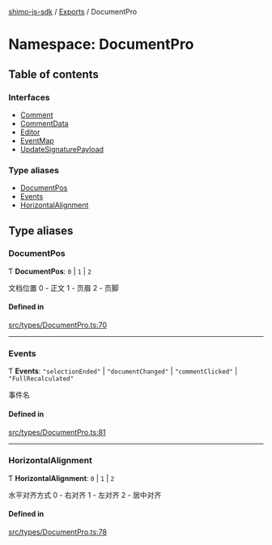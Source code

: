 [shimo-js-sdk](../README.md) / [Exports](../modules.md) / DocumentPro

# Namespace: DocumentPro

## Table of contents

### Interfaces

- [Comment](../interfaces/DocumentPro.Comment.md)
- [CommentData](../interfaces/DocumentPro.CommentData.md)
- [Editor](../interfaces/DocumentPro.Editor.md)
- [EventMap](../interfaces/DocumentPro.EventMap.md)
- [UpdateSignaturePayload](../interfaces/DocumentPro.UpdateSignaturePayload.md)

### Type aliases

- [DocumentPos](DocumentPro.md#documentpos)
- [Events](DocumentPro.md#events)
- [HorizontalAlignment](DocumentPro.md#horizontalalignment)

## Type aliases

### DocumentPos

Ƭ **DocumentPos**: ``0`` \| ``1`` \| ``2``

文档位置
0 - 正文
1 - 页眉
2 - 页脚

#### Defined in

[src/types/DocumentPro.ts:70](https://github.com/shimohq/shimo-js-sdk/blob/3201c39/src/types/DocumentPro.ts#L70)

___

### Events

Ƭ **Events**: ``"selectionEnded"`` \| ``"documentChanged"`` \| ``"commentClicked"`` \| ``"FullRecalculated"``

事件名

#### Defined in

[src/types/DocumentPro.ts:81](https://github.com/shimohq/shimo-js-sdk/blob/3201c39/src/types/DocumentPro.ts#L81)

___

### HorizontalAlignment

Ƭ **HorizontalAlignment**: ``0`` \| ``1`` \| ``2``

水平对齐方式
0 - 右对齐
1 - 左对齐
2 - 居中对齐

#### Defined in

[src/types/DocumentPro.ts:78](https://github.com/shimohq/shimo-js-sdk/blob/3201c39/src/types/DocumentPro.ts#L78)
